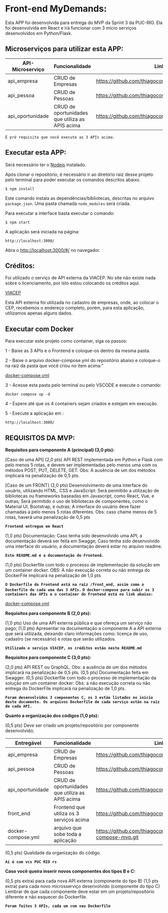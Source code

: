 # Front-end MyDemands:

Esta APP foi desenvolvida para entrega do MVP da Sprint 3 da PUC-RIO. Ela foi desenvolvida em React e irá funcionar com 3 micro serviços desenvolvidos em Python/Flask.

## Microserviços para utilizar esta APP:

| API-Microserviço | Funcionalidade                                  | Link                                                  |
| ---------------- | ----------------------------------------------- | ----------------------------------------------------- |
| api_empresa      | CRUD de Empresas                                | https://github.com/thiagoconsult/api_empresa.git      |
| api_pessoa       | CRUD de Pessoas                                 | https://github.com/thiagoconsult/api_pessoa.git       |
| api_oportunidade | CRUD de oportunidades que utiliza as APIS acima | https://github.com/thiagoconsult/api_oportunidade.git |

`É pré requisito que você execute as 3 APIs acima.`

## Executar esta APP:

Será necessário ter o [Nodejs](https://nodejs.org/en/download/) instalado.

Após clonar o repositório, é necessário ir ao diretório raiz desse projeto pelo terminal para poder executar os comandos descritos abaixo.

```
$ npm install
```

Este comando instala as dependências/bibliotecas, descritas no arquivo `package.json`. Uma pasta chamada `node_modules` será criada.

Para executar a interface basta executar o comando:

```
$ npm start
```

A aplicação será iniciada na página:

```
http://localhost:3000/
```

Abra o [http://localhost:3000/#/](http://localhost:3000/) no navegador.

## Créditos:

Foi utilizado o serviço de API externa da VIACEP. No site não existe nada sobre o licenciamento, por isto estou colocando os créditos aqui.

[VIACEP](https://viacep.com.br//)

Esta API externa foi utilizada no cadastro de empresas, onde, ao colocar o CEP, recebemos o endereço completo, porém, para esta aplicação, utilizamos apenas alguns dados.

## Executar com Docker

Para executar este projeto como container, siga os passos:

1 - Baixe as 3 APIs e o Frontend e coloque-os dentro da mesma pasta.

2 - Baixe o arquivo docker-compose.yml do repositório abaixo e coloque-o na raiz da pasta que você criou no item acima:"

[docker-compose.yml](https://github.com/thiagoconsult/arquivo_docker-compose-mvp.git)

3 - Acesse esta pasta pelo terminal ou pelo VSCODE e execute o comando:

```
docker compose up -d
```

4 - Espere até que os 4 containers sejam criados e estejam em execução.

5 - Execute a aplicação em :

```
http://localhost:3000/
```

## REQUISITOS DA MVP:

**Requisitos para componente A (principal) (3,0 pts):**

[Caso de uma API] (2,0 pts) API REST implementada em Python e Flask com pelo menos 5 rotas, e devem ser implementadas pelo menos uma com os métodos POST, PUT, DELETE, GET:
Obs: A ausência de um dos métodos implicará na penalização de 0,5 pts.

[Caso de um FRONT] (2,0 pts) Desenvolvimento de uma interface do usuário, utilizando HTML, CSS e JavaScript:
Será permitido a utilização de bibliotecas ou frameworks baseadas em Javascript, como React, Vue, e outras;
Será permitido o uso de bibliotecas de componentes, como o Material UI, Bootstrap, e outras;
A interface do usuário deve fazer chamadas a pelo menos 5 rotas diferentes.
Obs: caso chame menos de 5 rotas, haverá uma penalização de 0,5 pts

**`Frontend entregue em React`**

(1,0 pts) Documentação:
Caso tenha sido desenvolvido uma API, a documentação deverá ser feita em Swagge;
Caso tenha sido desenvolvido uma interface do usuário, a documentação deverá estar no arquivo readme.

**`Este README.md é a documentação do Frontend.`**

(1,0 pts) Dockerfile com todo o processo de implementação da solução em um container docker.
OBS: A não execução correta ou não entrega do DockerFile implicará na penalização de 1,0 pts

**`O Dockerfile do Frontend está na raiz /front_end, assim como o Dockerfile de cada uma das 3 APIs.`**
**`O docker-compose para subir os 3 containers das APIs e o container do Frontend está no link abaixo:`**

[docker-compose.yml](https://github.com/thiagoconsult/arquivo_docker-compose-mvp.git)

**Requisitos para componente B (2,0 pts):**

(1,0 pts) Uso de uma API externa pública e que ofereça um serviço não pago;
(1,0 pts) Apresentar na documentação a componente A a API externa que será utilizada, deixando claro informações como: licença de uso, cadastro (se necessário) e rotas que serão utilizados.

**`Utilizado o serviço VIACEP, os créditos estão neste README.md`**

**Requisitos para componente C (3,0 pts):**

(2,0 pts) API REST ou GraphQL.
Obs: a ausência de um dos métodos implicará na penalização de 0,5 pts.
(0,5 pts) Documentação feita em Swagger.
(0,5 pts) Dockerfile com todo o processo de implementação da solução em um container docker:
Obs: a não execução correta ou não entrega do DockerFile implicará na penalização de 1,0 pts.

**`Foram desenvolvidos 3 componentes C, os 3 estão listados no início deste documento. Os arquivos Dockerfile de cada serviço estão na raiz de cada API.`**

**Quanto a organização dos códigos (1,0 pts):**

(0,5 pts) Deve ser criado um projeto/repositório por componente desenvolvido;

| Entregável         | Funcionalidade                                  | Link                                                            |
| ------------------ | ----------------------------------------------- | --------------------------------------------------------------- |
| api_empresa        | CRUD de Empresas                                | https://github.com/thiagoconsult/api_empresa.git                |
| api_pessoa         | CRUD de Pessoas                                 | https://github.com/thiagoconsult/api_pessoa.git                 |
| api_oportunidade   | CRUD de oportunidades que utiliza as APIS acima | https://github.com/thiagoconsult/api_oportunidade.git           |
| front_end          | Frontend que utiliza os 3 serviços acima        | https://github.com/thiagoconsult/front_end.git                  |
| docker-compose.yml | arquivo que sobe toda a aplicação               | https://github.com/thiagoconsult/arquivo_docker-compose-mvp.git |

(0,5 pts) Qualidade da organização do código.

**`Aí é com vcs PUC RIO rs`**

**Caso você queira inserir novos componentes dos tipos B e C:**

(0,5 pts extra) para cada nova API externa (componente do tipo B)
(1,5 pts extra) para cada novo microsserviço desenvolvido (componente do tipo C)
Lembrar de que cada componente deve estar em um projeto/repositório diferente e não esquecer do Dockerfile.

**`Foram feitos 3 APIs, cada um com seu Dockerfile`**
